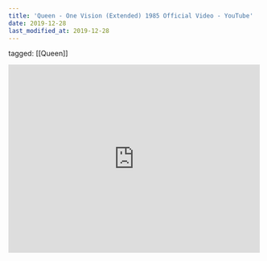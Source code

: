 ```yaml
---
title: 'Queen - One Vision (Extended) 1985 Official Video - YouTube'
date: 2019-12-28
last_modified_at: 2019-12-28
---
```

tagged: [[Queen]]
<iframe allow="accelerometer; autoplay; clipboard-write; encrypted-media; gyroscope; picture-in-picture" allowfullscreen="" frameborder="0" height="375" id="youtube_iframe" src="https://www.youtube.com/embed/-OGd4gplxQM?feature=oembed&amp;enablejsapi=1&amp;origin=https://safe.txmblr.com&amp;wmode=opaque" width="500"></iframe>